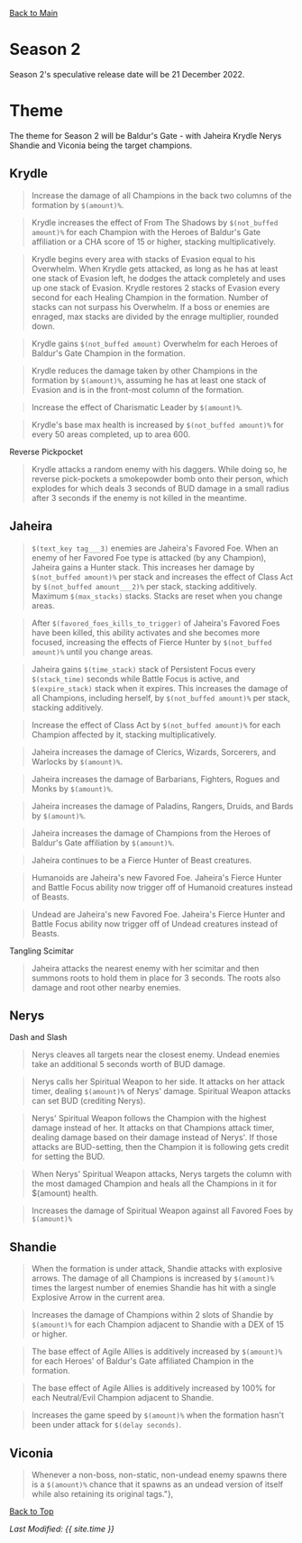 [Back to Main](index.md)

# Season 2
Season 2's speculative release date will be 21 December 2022.

# Theme
The theme for Season 2 will be Baldur's Gate - with Jaheira Krydle Nerys Shandie and Viconia being the target champions.

## Krydle

> Increase the damage of all Champions in the back two columns of the formation by `$(amount)%`.

> Krydle increases the effect of From The Shadows by `$(not_buffed amount)%` for each Champion with the Heroes of Baldur's Gate affiliation or a CHA score of 15 or higher, stacking multiplicatively.

> Krydle begins every area with stacks of Evasion equal to his Overwhelm. When Krydle gets attacked, as long as he has at least one stack of Evasion left, he dodges the attack completely and uses up one stack of Evasion. Krydle restores 2 stacks of Evasion every second for each Healing Champion in the formation. Number of stacks can not surpass his Overwhelm. If a boss or enemies are enraged, max stacks are divided by the enrage multiplier, rounded down.

> Krydle gains `$(not_buffed amount)` Overwhelm for each Heroes of Baldur's Gate Champion in the formation.

> Krydle reduces the damage taken by other Champions in the formation by `$(amount)%`, assuming he has at least one stack of Evasion and is in the front-most column of the formation.

> Increase the effect of Charismatic Leader by `$(amount)%`.

> Krydle's base max health is increased by `$(not_buffed amount)%` for every 50 areas completed, up to area 600.

Reverse Pickpocket
> Krydle attacks a random enemy with his daggers. While doing so, he reverse pick-pockets a smokepowder bomb onto their person, which explodes for which deals 3 seconds of BUD damage in a small radius after 3 seconds if the enemy is not killed in the meantime.

## Jaheira

> `$(text_key tag___3)` enemies are Jaheira's Favored Foe. When an enemy of her Favored Foe type is attacked (by any Champion), Jaheira gains a Hunter stack. This increases her damage by `$(not_buffed amount)%` per stack and increases the effect of Class Act by `$(not_buffed amount___2)%` per stack, stacking additively. Maximum `$(max_stacks)` stacks. Stacks are reset when you change areas.

> After `$(favored_foes_kills_to_trigger)` of Jaheira's Favored Foes have been killed, this ability activates and she becomes more focused, increasing the effects of Fierce Hunter by `$(not_buffed amount)%` until you change areas.

> Jaheira gains `$(time_stack)` stack of Persistent Focus every `$(stack_time)` seconds while Battle Focus is active, and `$(expire_stack)` stack when it expires. This increases the damage of all Champions, including herself, by `$(not_buffed amount)%` per stack, stacking additively.

> Increase the effect of Class Act by `$(not_buffed amount)%` for each Champion affected by it, stacking multiplicatively.

> Jaheira increases the damage of Clerics, Wizards, Sorcerers, and Warlocks by `$(amount)%`.

> Jaheira increases the damage of Barbarians, Fighters, Rogues and Monks by `$(amount)%`.

> Jaheira increases the damage of Paladins, Rangers, Druids, and Bards by `$(amount)%`.

> Jaheira increases the damage of Champions from the Heroes of Baldur's Gate affiliation by `$(amount)%`.

> Jaheira continues to be a Fierce Hunter of Beast creatures.

> Humanoids are Jaheira's new Favored Foe. Jaheira's Fierce Hunter and Battle Focus ability now trigger off of Humanoid creatures instead of Beasts.

> Undead are Jaheira's new Favored Foe. Jaheira's Fierce Hunter and Battle Focus ability now trigger off of Undead creatures instead of Beasts.

Tangling Scimitar
> Jaheira attacks the nearest enemy with her scimitar and then summons roots to hold them in place for 3 seconds. The roots also damage and root other nearby enemies.

## Nerys

Dash and Slash
> Nerys cleaves all targets near the closest enemy. Undead enemies take an additional 5 seconds worth of BUD damage.

> Nerys calls her Spiritual Weapon to her side. It attacks on her attack timer, dealing `$(amount)%` of Nerys' damage. Spiritual Weapon attacks can set BUD (crediting Nerys).  

> Nerys' Spiritual Weapon follows the Champion with the highest damage instead of her. It attacks on that Champions attack timer, dealing damage based on their damage instead of Nerys'. If those attacks are BUD-setting, then the Champion it is following gets credit for setting the BUD.

> When Nerys' Spiritual Weapon attacks, Nerys targets the column with the most damaged Champion and heals all the Champions in it for $(amount) health.

> Increases the damage of Spiritual Weapon against all Favored Foes by `$(amount)%`

## Shandie

> When the formation is under attack, Shandie attacks with explosive arrows. The damage of all Champions is increased by `$(amount)%` times the largest number of enemies Shandie has hit with a single Explosive Arrow in the current area.

> Increases the damage of Champions within 2 slots of Shandie by `$(amount)%` for each Champion adjacent to Shandie with a DEX of 15 or higher.

> The base effect of Agile Allies is additively increased by `$(amount)%` for each Heroes' of Baldur's Gate affiliated Champion in the formation.

> The base effect of Agile Allies is additively increased by 100% for each Neutral/Evil Champion adjacent to Shandie.

> Increases the game speed by `$(amount)%` when the formation hasn't been under attack for `$(delay seconds)`.

## Viconia

> Whenever a non-boss, non-static, non-undead enemy spawns there is a `$(amount)%` chance that it spawns as an undead version of itself while also retaining its original tags."},

[Back to Top](#top)

*Last Modified: {{ site.time }}*
